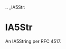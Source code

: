 [//]: # (THE CONTENT BELOW IS GENERATED. DO NOT EDIT.)
.. _IA5Str:

# IA5Str
[//]: # (ADD YOUR NOTES BELOW. THESE WILL BE PICKED EVERY TIME THE DOCS ARE REGENERATED. //end)

An IA5String per RFC 4517.
